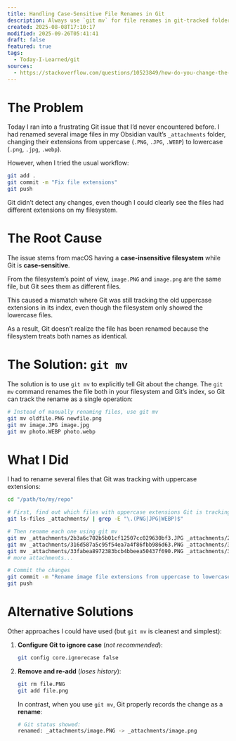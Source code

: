 ```yaml
---
title: Handling Case-Sensitive File Renames in Git
description: Always use `git mv` for file renames in git-tracked folders.
created: 2025-08-08T17:10:17
modified: 2025-09-26T05:41:41
draft: false
featured: true
tags:
  - Today-I-Learned/git
sources:
  - https://stackoverflow.com/questions/10523849/how-do-you-change-the-capitalization-of-filenames-in-git
---
```


# The Problem

Today I ran into a frustrating Git issue that I’d never encountered before. I had renamed several image files in my Obsidian vault’s `_attachments` folder, changing their extensions from uppercase (`.PNG`, `.JPG`, `.WEBP`) to lowercase (`.png`, `.jpg`, `.webp`).

However, when I tried the usual workflow:

```bash
git add .
git commit -m "Fix file extensions"
git push
```

Git didn’t detect any changes, even though I could clearly see the files had different extensions on my filesystem.

# The Root Cause

The issue stems from macOS having a **case-insensitive filesystem** while Git is **case-sensitive**.

From the filesystem’s point of view, `image.PNG` and `image.png` are the same file, but Git sees them as different files.

This caused a mismatch where Git was still tracking the old uppercase extensions in its index, even though the filesystem only showed the lowercase files.

As a result, Git doesn’t realize the file has been renamed because the filesystem treats both names as identical.

# The Solution: `git mv`

The solution is to use `git mv` to explicitly tell Git about the change. The `git mv` command renames the file both in your filesystem and Git’s index, so Git can track the rename as a single operation:

```bash
# Instead of manually renaming files, use git mv
git mv oldfile.PNG newfile.png
git mv image.JPG image.jpg
git mv photo.WEBP photo.webp
```

# What I Did

I had to rename several files that Git was tracking with uppercase extensions:

```bash
cd "/path/to/my/repo"

# First, find out which files with uppercase extensions Git is tracking
git ls-files _attachments/ | grep -E "\.(PNG|JPG|WEBP)$"

# Then rename each one using git mv
git mv _attachments/2b3a6c702b5b01cf12507cc029630bf3.JPG _attachments/2b3a6c702b5b01cf12507cc029630bf3.jpg
git mv _attachments/316d587a5c95f54ea7a4f86fbb986d63.PNG _attachments/316d587a5c95f54ea7a4f86fbb986d63.png
git mv _attachments/33fabea8972383bcb4bbeea50437f690.PNG _attachments/33fabea8972383bcb4bbeea50437f690.png
# more attachments...

# Commit the changes
git commit -m "Rename image file extensions from uppercase to lowercase"
git push
```

# Alternative Solutions

Other approaches I could have used (but `git mv` is cleanest and simplest):

1. **Configure Git to ignore case** (_not recommended_):

   ```bash
   git config core.ignorecase false
   ```

2. **Remove and re-add** (_loses history_):

   ```bash
   git rm file.PNG
   git add file.png
   ```

   In contrast, when you use `git mv`, Git properly records the change as a **rename**:

	```bash
	# Git status showed:
	renamed: _attachments/image.PNG -> _attachments/image.png
	```
